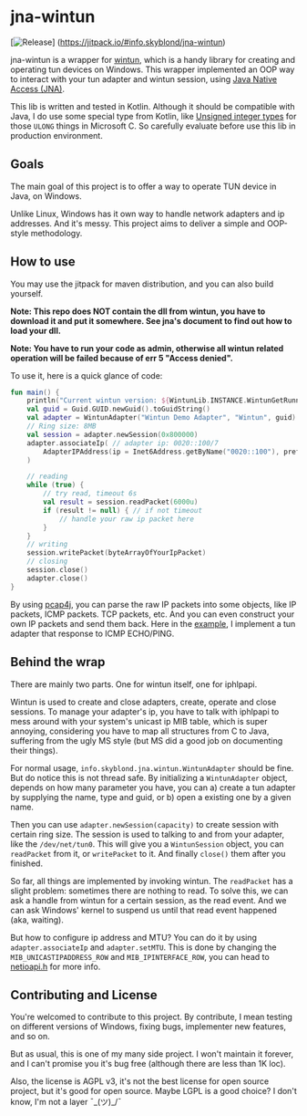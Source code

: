 # jna-wintun

[![Release](https://jitpack.io/v/info.skyblond/jna-wintun.svg?style=flat-square)]
(https://jitpack.io/#info.skyblond/jna-wintun)

jna-wintun is a wrapper for [wintun](https://www.wintun.net), which is a handy library
for creating and operating tun devices on Windows. This wrapper implemented an OOP
way to interact with your tun adapter and wintun session, using [Java Native Access (JNA)](https://github.com/java-native-access/jna).

This lib is written and tested in Kotlin. Although it should be compatible with Java,
I do use some special type from Kotlin, like [Unsigned integer types](https://kotlinlang.org/docs/unsigned-integer-types.html)
for those `ULONG` things in Microsoft C. So carefully evaluate before use this lib in
production environment.

## Goals

The main goal of this project is to offer a way to operate TUN device in Java, on Windows.

Unlike Linux, Windows has it own way to handle network adapters and ip addresses.
And it's messy. This project aims to deliver a simple and OOP-style methodology.

## How to use

You may use the jitpack for maven distribution, and you can also build yourself.

**Note: This repo does NOT contain the dll from wintun, you have to download it
and put it somewhere. See jna's document to find out how to load your dll.**

**Note: You have to run your code as admin, otherwise all wintun related operation
will be failed because of err 5 "Access denied".**

To use it, here is a quick glance of code:

```kotlin
fun main() {
    println("Current wintun version: ${WintunLib.INSTANCE.WintunGetRunningDriverVersion()}")
    val guid = Guid.GUID.newGuid().toGuidString()
    val adapter = WintunAdapter("Wintun Demo Adapter", "Wintun", guid)
    // Ring size: 8MB
    val session = adapter.newSession(0x800000)
    adapter.associateIp( // adapter ip: 0020::100/7
        AdapterIPAddress(ip = Inet6Address.getByName("0020::100"), prefixLength = 7u)
    )

    // reading
    while (true) {
        // try read, timeout 6s
        val result = session.readPacket(6000u)
        if (result != null) { // if not timeout
            // handle your raw ip packet here
        }
    }
    // writing
    session.writePacket(byteArrayOfYourIpPacket)
    // closing
    session.close()
    adapter.close()
}
```

By using [pcap4j](https://github.com/kaitoy/pcap4j), you can parse the raw IP packets
into some objects, like IP packets, ICMP packets. TCP packets, etc. And you can even
construct your own IP packets and send them back. Here in the [example](src/test/kotlin/info/skyblond/jna/WintunPingDemo.kt),
I implement a tun adapter that response to ICMP ECHO/PING.

## Behind the wrap

There are mainly two parts. One for wintun itself, one for iphlpapi.

Wintun is used to create and close adapters, create, operate and close sessions.
To manage your adapter's ip, you have to talk with iphlpapi to mess around with
your system's unicast ip MIB table, which is super annoying, considering you have
to map all structures from C to Java, suffering from the ugly MS style (but MS
did a good job on documenting their things).

For normal usage, `info.skyblond.jna.wintun.WintunAdapter` should be fine. But do
notice this is not thread safe. By initializing a `WintunAdapter` object, depends
on how many parameter you have, you can a) create a tun adapter by supplying the name,
type and guid, or b) open a existing one by a given name.

Then you can use `adapter.newSession(capacity)` to create session with certain ring
size. The session is used to talking to and from your adapter, like the `/dev/net/tun0`.
This will give you a `WintunSession` object, you can `readPacket` from it, or 
`writePacket` to it. And finally `close()` them after you finished.

So far, all things are implemented by invoking wintun. The `readPacket` has a slight
problem: sometimes there are nothing to read. To solve this, we can ask a handle
from wintun for a certain session, as the read event. And we can ask Windows' kernel
to suspend us until that read event happened (aka, waiting).

But how to configure ip address and MTU? You can do it by using `adapter.associateIp`
and `adapter.setMTU`. This is done by changing the `MIB_UNICASTIPADDRESS_ROW` and
`MIB_IPINTERFACE_ROW`, you can head to [netioapi.h](https://learn.microsoft.com/en-us/windows/win32/api/netioapi/)
for more info.

## Contributing and License

You're welcomed to contribute to this project. By contribute, I mean testing on
different versions of Windows, fixing bugs, implementer new features, and so on.

But as usual, this is one of my many side project. I won't maintain it forever,
and I can't promise you it's bug free (although there are less than 1K loc).

Also, the license is AGPL v3, it's not the best license for open source project,
but it's good for open source. Maybe LGPL is a good choice? I don't know, I'm not
a layer ¯\_(ツ)_/¯
